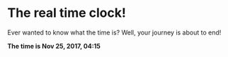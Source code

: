 # The real time clock!

Ever wanted to know what the time is? Well, your journey is about to end!

**The time is Nov 25, 2017, 04:15**